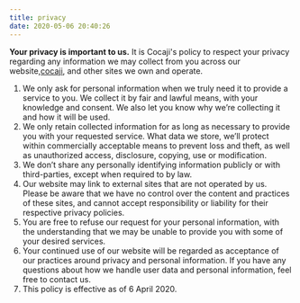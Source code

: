 ```yaml
---
title: privacy
date: 2020-05-06 20:40:26
---
```


**Your privacy is important to us.** It is Cocaji's policy to respect your privacy regarding any information we may collect from you across our website,[cocaji](https://www.cocaji.com), and other sites we own and operate.

1. We only ask for personal information when we truly need it to provide a service to you. We collect it by fair and lawful means, with your knowledge and consent. We also let you know why we’re collecting it and how it will be used.
2. We only retain collected information for as long as necessary to provide you with your requested service. What data we store, we’ll protect within commercially acceptable means to prevent loss and theft, as well as unauthorized access, disclosure, copying, use or modification.
3. We don’t share any personally identifying information publicly or with third-parties, except when required to by law.
4. Our website may link to external sites that are not operated by us. Please be aware that we have no control over the content and practices of these sites, and cannot accept responsibility or liability for their respective privacy policies.
5. You are free to refuse our request for your personal information, with the understanding that we may be unable to provide you with some of your desired services.
6. Your continued use of our website will be regarded as acceptance of our practices around privacy and personal information. If you have any questions about how we handle user data and personal information, feel free to contact us.
7. This policy is effective as of 6 April 2020.